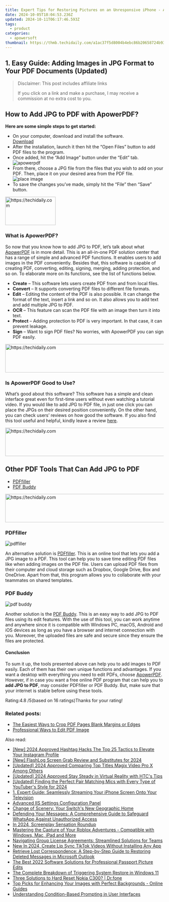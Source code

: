 ```yaml
---
title: Expert Tips for Restoring Pictures on an Unresponsive iPhone - A Comprehensive Walkthrough
date: 2024-10-05T18:04:53.236Z
updated: 2024-10-11T06:17:46.593Z
tags:
  - product
categories:
  - apowersoft
thumbnail: https://thmb.techidaily.com/a1ac37f5d8004b4ebc86b20658724b93ef9aff951f603f30c9c8797a450783bc.jpg
---
```


## 1. Easy Guide: Adding Images in JPG Format to Your PDF Documents (Updated)

>  Disclaimer: This post includes affiliate links
>
>  If you click on a link and make a purchase, I may receive a commission at no extra cost to you.
>

## How to Add JPG to PDF with ApowerPDF?

**Here are some simple steps to get started:**

* On your computer, download and install the software.  
[Download](https://tools.techidaily.com/apowersoft/products/)
* After the installation, launch it then hit the “Open Files” button to add PDF files to the program.
* Once added, hit the “Add Image” button under the “Edit” tab.  
![apowerpdf](https://www.apowersoft.com//webusupload.aoscdn.com/apowercom/wp-content/uploads/2020/07/add-image.jpg.webp)
* From there, choose a JPG file from the files that you wish to add on your PDF. Then, place it on your desired area from the PDF file.  
![place image](https://www.apowersoft.com//webusupload.aoscdn.com/apowercom/wp-content/uploads/2020/07/place-jpg.jpg.webp)
* To save the changes you’ve made, simply hit the “File” then “Save” button.

<!-- affiliate ads begin -->
<a href="https://aligracehair.sjv.io/c/5597632/2135410/19272" target="_top" id="2135410">
  <img src="//a.impactradius-go.com/display-ad/19272-2135410" border="0" alt="https://techidaily.com" width="160" height="90"/>
</a>
<img height="0" width="0" src="https://aligracehair.sjv.io/i/5597632/2135410/19272" style="position:absolute;visibility:hidden;" border="0" />
<!-- affiliate ads end -->

### What is ApowerPDF?

So now that you know how to add JPG to PDF, let’s talk about what [ApowerPDF](https://tools.techidaily.com/apowersoft/apower-pdf/) is in more detail. This is an all-in-one PDF solution center that has a range of simple and advanced PDF functions. It enables users to add images in the PDF conveniently. Besides that, this software is capable of creating PDF, converting, editing, signing, merging, adding protection, and so on. To elaborate more on its functions, see the list of functions below.

* **Create** – This software lets users create PDF from and from local files.
* **Convert** – It supports converting PDF files to different file formats.
* **Edit**  – Editing the content of the PDF is also possible. It can change the format of the text, insert a link and so on. It also allows you to add text and add multiple JPG to PDF.
* **OCR** – This feature can scan the PDF file with an image then turn it into text.
* **Protect** – Adding protection to PDF is very important. In that case, it can prevent leakage.
* **Sign** – Want to sign PDF files? No worries, with ApowerPDF you can sign PDF easily.

<!-- affiliate ads begin -->
<a href="https://imp.i357552.net/c/5597632/994842/11832" target="_top" id="994842">
  <img src="//a.impactradius-go.com/display-ad/11832-994842" border="0" alt="https://techidaily.com" width="728" height="90"/>
</a>
<img height="0" width="0" src="https://imp.i357552.net/i/5597632/994842/11832" style="position:absolute;visibility:hidden;" border="0" />
<!-- affiliate ads end -->

### Is ApowerPDF Good to Use?

What’s good about this software? This software has a simple and clean interface great even for first-time users without even watching a tutorial video. If you would like to add JPG to PDF file, in just one click you can place the JPGs on their desired position conveniently. On the other hand, you can check users’ reviews on how good the software. If you also find this tool useful and helpful, kindly leave a review [here](https://www.g2crowd.com/products/apowerpdf/reviews).

<!-- affiliate ads begin -->
<a href="https://aligracehair.sjv.io/c/5597632/1925570/19272" target="_top" id="1925570">
  <img src="//a.impactradius-go.com/display-ad/19272-1925570" border="0" alt="https://techidaily.com" width="728" height="90"/>
</a>
<img height="0" width="0" src="https://aligracehair.sjv.io/i/5597632/1925570/19272" style="position:absolute;visibility:hidden;" border="0" />
<!-- affiliate ads end -->

## Other PDF Tools That Can Add JPG to PDF

* [PDFfiller](https://tools.techidaily.com/apowersoft/products/)
* [PDF Buddy](https://tools.techidaily.com/apowersoft/products/)

<!-- affiliate ads begin -->
<a href="https://unicoeye.pxf.io/c/5597632/2134490/18498" target="_top" id="2134490">
  <img src="//a.impactradius-go.com/display-ad/18498-2134490" border="0" alt="https://techidaily.com" width="728" height="90"/>
</a>
<img height="0" width="0" src="https://unicoeye.pxf.io/i/5597632/2134490/18498" style="position:absolute;visibility:hidden;" border="0" />
<!-- affiliate ads end -->

### PDFfiller

![pdffiller](https://www.apowersoft.com//webusupload.aoscdn.com/apowercom/wp-content/uploads/2020/07/add-image-pdffiller.jpg.webp)

An alternative solution is [PDFfiller](https://www.pdffiller.com/en/categories/add-image.htm). This is an online tool that lets you add a JPG image to a PDF. This tool can help you to save time editing PDF files like when adding images on the PDF file. Users can upload PDF files from their computer and cloud storage such as Dropbox, Google Drive, Box and OneDrive. Apart from that, this program allows you to collaborate with your teammates on shared templates.

### PDF Buddy

![pdf buddy](https://www.apowersoft.com//webusupload.aoscdn.com/apowercom/wp-content/uploads/2020/07/add-jpg-using-pdfbuddy.jpg.webp)

Another solution is the [PDF Buddy](https://www.pdfbuddy.com/how-to/add-image-to-pdf). This is an easy way to add JPG to PDF files using its edit features. With the use of this tool, you can work anytime and anywhere since it is compatible with Windows PC, macOS, Android and iOS devices as long as you have a browser and internet connection with you. Moreover, the uploaded files are safe and secure since they ensure the files are protected.

#### Conclusion

To sum it up, the tools presented above can help you to add images to PDF easily. Each of them has their own unique functions and advantages. If you want a desktop with everything you need to edit PDFs, choose [ApowerPDF](https://tools.techidaily.com/apowersoft/apower-pdf/). However, if in case you want a free online PDF program that can help you to **add JPG to PDF**, may consider PDFfiller or PDF Buddy. But, make sure that your internet is stable before using these tools.

Rating:4.8 /5(based on 16 ratings)Thanks for your rating!

### Related posts:

* [The Easiest Ways to Crop PDF Pages Blank Margins or Edges](https://tools.techidaily.com/apowersoft/apower-pdf/)
* [Professional Ways to Edit PDF Image](https://tools.techidaily.com/apowersoft/apower-pdf/)

<ins class="adsbygoogle"
     style="display:block"
     data-ad-format="autorelaxed"
     data-ad-client="ca-pub-7571918770474297"
     data-ad-slot="1223367746"></ins>

<ins class="adsbygoogle"
     style="display:block"
     data-ad-client="ca-pub-7571918770474297"
     data-ad-slot="8358498916"
     data-ad-format="auto"
     data-full-width-responsive="true"></ins>

<span class="atpl-alsoreadstyle">Also read:</span>
<div><ul>
<li><a href="https://instagram-clips.techidaily.com/new-2024-approved-hashtag-hacks-the-top-25-tactics-to-elevate-your-instagram-profile/"><u>[New] 2024 Approved Hashtag Hacks The Top 25 Tactics to Elevate Your Instagram Profile</u></a></li>
<li><a href="https://video-screen-grab.techidaily.com/new-flashlog-screen-grab-review-and-substitutes-for-2024/"><u>[New] FlashLog Screen Grab Review and Substitutes for 2024</u></a></li>
<li><a href="https://vp-tips.techidaily.com/updated-2024-approved-comparing-top-titles-magix-video-pro-x-among-others/"><u>[Updated] 2024 Approved Comparing Top Titles Magix Video Pro X Among Others</u></a></li>
<li><a href="https://fox-glue.techidaily.com/updated-2024-approved-stay-steady-in-virtual-reality-with-htcs-tips/"><u>[Updated] 2024 Approved Stay Steady in Virtual Reality with HTC's Tips</u></a></li>
<li><a href="https://eaxpv-info.techidaily.com/updated-finding-the-perfect-pair-matching-mics-with-every-type-of-youtubers-style-for-2024/"><u>[Updated] Finding the Perfect Pair Matching Mics with Every Type of YouTuber's Style for 2024</u></a></li>
<li><a href="https://fox-tips.techidaily.com/1-expert-guide-seamlessly-streaming-your-iphone-screen-onto-your-television/"><u>1. Expert Guide: Seamlessly Streaming Your iPhone Screen Onto Your Television</u></a></li>
<li><a href="https://fox-tips.techidaily.com/advanced-iis-settings-configuration-panel/"><u>Advanced IIS Settings Configuration Panel</u></a></li>
<li><a href="https://games-able.techidaily.com/change-of-scenery-your-switchs-new-geographic-home/"><u>Change of Scenery: Your Switch's New Geographic Home</u></a></li>
<li><a href="https://fox-tips.techidaily.com/defending-your-messages-a-comprehensive-guide-to-safeguard-whatsapp-against-unauthorized-access/"><u>Defending Your Messages: A Comprehensive Guide to Safeguard WhatsApp Against Unauthorized Access</u></a></li>
<li><a href="https://extra-support.techidaily.com/in-2024-screenplay-sensation-roundup/"><u>In 2024, Screenplay Sensation Roundup</u></a></li>
<li><a href="https://fox-tips.techidaily.com/mastering-the-capture-of-your-roblox-adventures-compatible-with-windows-mac-ipad-and-more/"><u>Mastering the Capture of Your Roblox Adventures - Compatible with Windows, Mac, iPad and More</u></a></li>
<li><a href="https://fox-tips.techidaily.com/navigating-group-license-agreements-streamlined-solutions-for-teams/"><u>Navigating Group License Agreements: Streamlined Solutions for Teams</u></a></li>
<li><a href="https://ai-video-translation.techidaily.com/new-in-2024-create-lip-sync-tiktok-videos-without-installing-any-app/"><u>New In 2024, Create Lip Sync TikTok Videos Without Installing Any App</u></a></li>
<li><a href="https://fox-tips.techidaily.com/retrieve-lost-correspondence-a-step-by-step-guide-to-restoring-deleted-messages-in-microsoft-outlook/"><u>Retrieve Lost Correspondence: A Step-by-Step Guide to Restoring Deleted Messages in Microsoft Outlook</u></a></li>
<li><a href="https://fox-tips.techidaily.com/the-best-2022-software-solutions-for-professional-passport-picture-edits/"><u>The Best 2022 Software Solutions for Professional Passport Picture Edits</u></a></li>
<li><a href="https://win11.techidaily.com/the-complete-breakdown-of-triggering-system-restore-in-windows-11/"><u>The Complete Breakdown of Triggering System Restore in Windows 11</u></a></li>
<li><a href="https://techidaily.com/three-solutions-to-hard-reset-nokia-c300-drfone-by-drfone-reset-android-reset-android/"><u>Three Solutions to Hard Reset Nokia C300? | Dr.fone</u></a></li>
<li><a href="https://fox-tips.techidaily.com/top-picks-for-enhancing-your-images-with-perfect-backgrounds-online-guides/"><u>Top Picks for Enhancing Your Images with Perfect Backgrounds - Online Guides</u></a></li>
<li><a href="https://fox-tips.techidaily.com/understanding-condition-based-prompting-in-user-interfaces/"><u>Understanding Condition-Based Prompting in User Interfaces</u></a></li>
</ul></div>

